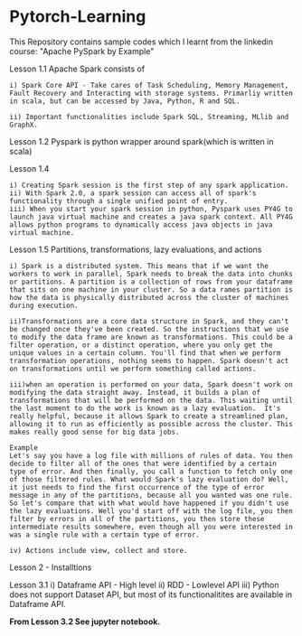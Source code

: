 # Pytorch-Learning
This Repository contains sample codes which l learnt from the linkedin course: "Apache PySpark by Example"


Lesson 1.1
	Apache Spark consists of
		
	i) Spark Core API - Take cares of Task Scheduling, Memory Management, Fault Recovery and Interacting with storage systems. Primarliy written in scala, but can be accessed by Java, Python, R and SQL.

	ii) Important functionalities include Spark SQL, Streaming, MLlib and GraphX.
		
Lesson 1.2
	Pyspark is python wrapper around spark(which is written in scala)
	
Lesson 1.4 
	
	i) Creating Spark session is the first step of any spark application.
	ii) With Spark 2.0, a spark session can access all of spark's functionality through a single unified point of entry.
	iii) When you start your spark session in python, Pyspark uses PY4G to launch java virtual machine and creates a java spark context. All PY4G allows python programs to dynamically access java objects in java virtual machine.


Lesson 1.5 Partitions, transformations, lazy evaluations, and actions
    
	i) Spark is a distributed system. This means that if we want the workers to work in parallel, Spark needs to break the data into chunks or partitions. A partition is a collection of rows from your dataframe that sits on one machine in your cluster. So a data rames partition is how the data is physically distributed across the cluster of machines during execution.

	ii)Transformations are a core data structure in Spark, and they can't be changed once they've been created. So the instructions that we use to modify the data frame are known as transformations. This could be a filter operation, or a distinct operation, where you only get the unique values in a certain column. You'll find that when we perform transformation operations, nothing seems to happen. Spark doesn't act on transformations until we perform something called actions.

	iii)when an operation is performed on your data, Spark doesn't work on modifying the data straight away. Instead, it builds a plan of transformations that will be performed on the data. This waiting until the last moment to do the work is known as a lazy evaluation. 	It's really helpful, because it allows Spark to create a streamlined plan, allowing it to run as efficiently as possible across the cluster. This makes really good sense for big data jobs.

	Example
	Let's say you have a log file with millions of rules of data. You then decide to filter all of the ones that were identified by a certain type of error. And then finally, you call a function to fetch only one of those filtered rules. What would Spark's lazy evaluation do? Well, it just needs to find the first occurrence of the type of error message in any of the partitions, because all you wanted was one rule. So let's compare that with what would have happened if you didn't use the lazy evaluations. Well you'd start off with the log file, you then filter by errors in all of the partitions, you then store these intermediate results somewhere, even though all you were interested in was a single rule with a certain type of error. 
	
	iv) Actions include view, collect and store.
	
	
	
Lesson 2 - Installtions

Lesson 3.1
	i) Dataframe API - High level
	ii) RDD - Lowlevel API
	iii) Python does not support Dataset API, but most of its functionalitites are available in Dataframe API.
	
**From Lesson 3.2 See jupyter notebook.**

